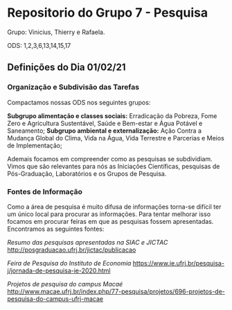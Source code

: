 # Repositorio do Grupo 7 - Pesquisa
Grupo: Vinicius, Thierry e Rafaela.

ODS: 1,2,3,6,13,14,15,17

## Definições do Dia 01/02/21

### Organização e Subdivisão das Tarefas

Compactamos nossas ODS nos seguintes grupos: 

**Subgrupo alimentação e classes sociais:** Erradicação da Pobreza, Fome Zero e Agricultura Sustentável, Saúde e Bem-estar e Água Potável e Saneamento;
**Subgrupo ambiental e externalização:** Ação Contra a Mudança Global do Clima, Vida na Água, Vida Terrestre e Parcerias e Meios de Implementação;

Ademais focamos em compreender como as pesquisas se subdividiam. Vimos que são relevantes para nós as Iniciações Científicas, pesquisas de Pós-Graduação, Laboratórios e os Grupos de Pesquisa.

### Fontes de Informação

Como a área de pesquisa é muito difusa de informações torna-se difícil ter um único local para procurar as informações. Para tentar melhorar isso focamos em procurar feiras em que as pesquisas fossem apresentadas. Encontramos as seguintes fontes:

*Resumo das pesquisas apresentadas na SIAC e JICTAC*
http://posgraduacao.ufrj.br/jictac/publicacao

*Feira de Pesquisa do Instituto de Economia*
https://www.ie.ufrj.br/pesquisa-j/jornada-de-pesquisa-ie-2020.html

*Projetos de pesquisa do campus Macaé*
http://www.macae.ufrj.br/index.php/77-pesquisa/projetos/696-projetos-de-pesquisa-do-campus-ufrj-macae


